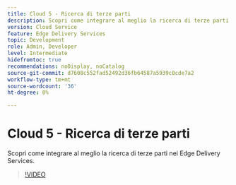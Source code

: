 ```yaml
---
title: Cloud 5 - Ricerca di terze parti
description: Scopri come integrare al meglio la ricerca di terze parti nei Edge Delivery Services.
version: Cloud Service
feature: Edge Delivery Services
topic: Development
role: Admin, Developer
level: Intermediate
hidefromtoc: true
recommendations: noDisplay, noCatalog
source-git-commit: d7608c552fad52492d36fb64587a5939c0cde7a2
workflow-type: tm+mt
source-wordcount: '36'
ht-degree: 0%

---
```


# Cloud 5 - Ricerca di terze parti

Scopri come integrare al meglio la ricerca di terze parti nei Edge Delivery Services.

>[!VIDEO](https://video.tv.adobe.com/v/3427040?quality=12&learn=on)

